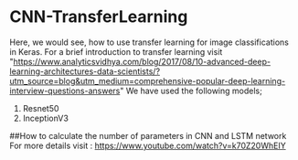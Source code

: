 # CNN-TransferLearning
Here, we would see, how to use transfer learning for image classifications in Keras. For a brief introduction to transfer learning visit "https://www.analyticsvidhya.com/blog/2017/08/10-advanced-deep-learning-architectures-data-scientists/?utm_source=blog&utm_medium=comprehensive-popular-deep-learning-interview-questions-answers"
We have used the following models;
1. Resnet50
2. InceptionV3

##How to calculate the number of parameters in CNN and LSTM network 
For more details visit : https://www.youtube.com/watch?v=k70Z20WhEIY
